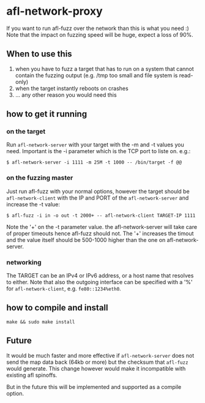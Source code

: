 # afl-network-proxy

If you want to run afl-fuzz over the network than this is what you need :)
Note that the impact on fuzzing speed will be huge, expect a loss of 90%.

## When to use this

1. when you have to fuzz a target that has to run on a system that cannot
   contain the fuzzing output (e.g. /tmp too small and file system is read-only)
2. when the target instantly reboots on crashes
3. ... any other reason you would need this

## how to get it running

### on the target

Run `afl-network-server` with your target with the -m and -t values you need.
Important is the -i parameter which is the TCP port to liste on.
e.g.:
```
$ afl-network-server -i 1111 -m 25M -t 1000 -- /bin/target -f @@
```

### on the fuzzing master

Just run afl-fuzz with your normal options, however the target should be
`afl-network-client` with the IP and PORT of the `afl-network-server` and
increase the -t value:
```
$ afl-fuzz -i in -o out -t 2000+ -- afl-network-client TARGET-IP 1111
```
Note the '+' on the -t parameter value. the afl-network-server will take
care of proper timeouts hence afl-fuzz should not. The '+' increases the timout
and the value itself should be 500-1000 higher than the one on 
afl-network-server.

### networking

The TARGET can be an IPv4 or IPv6 address, or a host name that resolves to
either. Note that also the outgoing interface can be specified with a '%' for
`afl-network-client`, e.g. `fe80::1234%eth0`.

## how to compile and install

`make && sudo make install`

## Future

It would be much faster and more effective if `afl-network-server` does not
send the map data back (64kb or more) but the checksum that `afl-fuzz` would
generate. This change however would make it incompatible with existing
afl spinoffs.

But in the future this will be implemented and supported as a compile option.

